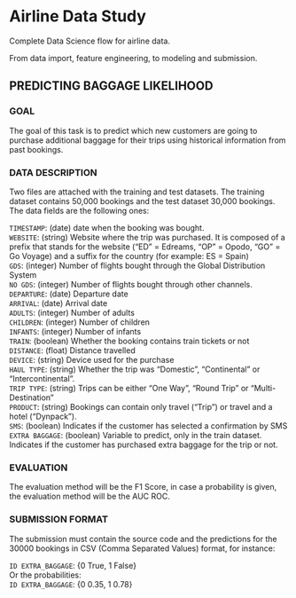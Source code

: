 # Airline Data Study

Complete Data Science flow for airline data. 

From data import, feature engineering, to modeling and submission.

## PREDICTING BAGGAGE LIKELIHOOD

### GOAL

The goal of this task is to predict which new customers are going to purchase additional baggage for their trips using historical information from past bookings.

### DATA DESCRIPTION

Two files are attached with the training and test datasets. The training dataset contains 50,000 bookings and the test dataset 30,000 bookings. The data fields are the following ones: <br>

`TIMESTAMP`: (date) date when the booking was bought. <br>
`WEBSITE`: (string) Website where the trip was purchased. It is composed of a prefix that stands for the website (“ED” = Edreams, “OP” = Opodo, “GO” = Go Voyage) and a suffix for the country (for example: ES = Spain)<br>
`GDS`: (integer) Number of flights bought through the Global Distribution System <br>
`NO GDS`: (integer) Number of flights bought through other channels. <br>
`DEPARTURE`: (date) Departure date <br>
`ARRIVAL`: (date) Arrival date <br>
`ADULTS`: (integer) Number of adults <br>
`CHILDREN`: (integer) Number of children <br>
`INFANTS`: (integer) Number of infants <br>
`TRAIN`: (boolean) Whether the booking contains train tickets or not <br>
`DISTANCE`: (float) Distance travelled <br>
`DEVICE`: (string) Device used for the purchase <br>
`HAUL TYPE`: (string) Whether the trip was “Domestic”, “Continental” or “Intercontinental”.<br>
`TRIP TYPE`: (string) Trips can be either “One Way”, “Round Trip” or “Multi-Destination” <br>
`PRODUCT`: (string) Bookings can contain only travel (“Trip”) or travel and a hotel (“Dynpack”). <br>
`SMS`: (boolean) Indicates if the customer has selected a confirmation by SMS <br>
`EXTRA BAGGAGE`: (boolean) Variable to predict, only in the train dataset. Indicates if the customer has purchased extra baggage for the trip or not.

### EVALUATION

The evaluation method will be the F1 Score, in case a probability is given, the evaluation method will be the AUC ROC.

### SUBMISSION FORMAT

The submission must contain the source code and the predictions for the 30000 bookings in
CSV (Comma Separated Values) format, for instance: <br>

`ID EXTRA_BAGGAGE`: {0 True, 1 False} <br>
Or the probabilities: <br>
`ID EXTRA_BAGGAGE`: {0 0.35, 1 0.78}

